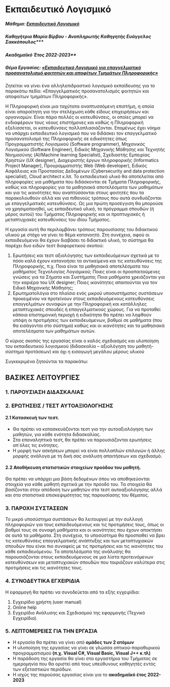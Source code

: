 # Εκπαιδευτικό Λογισμικό

##### Μάθημα: <u>Εκπαιδευτικό Λογισμικό</u>
##### Καθηγήτρια Μαρία Βίρβου - Αναπληρωτής Καθηγητής Ευάγγελος Σακκόπουλος***
##### Ακαδημαϊκό Έτος 2022-2023**
##### Θέμα Εργασίας: <u>«Εκπαιδευτικό Λογισμικό για επαγγελματικό προσανατολισμό φοιτητών και αποφίτων Τμημάτων Πληροφορικής»</u>

Ζητείται να γίνει ένα αλληλεπιδραστικό λογισμικό εκπαίδευσης για το παρακάτω πεδίο: «Επαγγελματικός προσανατολισμός φοιτητών και αποφοίτων τμημάτων Πληροφορικής».

H Πληροφορική είναι μια ταχύτατα αναπτυσσόμενη επιστήμη, η οποία είναι απαραίτητη για την στελέχωση κάθε είδους επιχειρήσεων και οργανισμών. Είναι πάρα πολλές οι κατευθύνσεις, οι οποίες μπορεί να ενδιαφέρουν τους νέους επιστήμονες και καθώς η Πληροφορική εξελίσσεται, οι κατευθύνσεις πολλαπλασιάζονται. Επομένως έχει νόημα να υπάρχει εκπαιδευτικό λογισμικό που να διδάσκει τον επαγγελματικό προσανατολισμό της Πληροφορικής σε ειδικότητες όπως Προγραμματιστής Λογισμικού (Software programmer), Μηχανικός Λογισμικού (Software Engineer), Ειδικός Μηχανικής Μάθησης και Τεχνητής Νοημοσύνης (AI/Machine learning Specialist), Σχεδιαστής Εμπειρίας Χρηστών (UX designer), Διαχειριστής έργων πληροφορικής (Informatics Project Manager), Προγραμματιστής Web (Web developer), Ειδικός Ασφάλειας και Προστασίας Δεδομένων (Cybersecurity and data protection specialist), Cloud architect κ.λπ. Το εκπαιδευτικό υλικό θα αποτελείται από πληροφορίες για μαθήματα που διδάσκονται σε Τμήματα Πληροφορικής, καθώς και πληροφορίες για τα μαθησιακά αποτελέσματα των μαθημάτων και για τις ικανότητες που αναπτύσσονται στους φοιτητές που τα παρακολουθούν αλλά και για πιθανούς τρόπους που αυτά συνδυάζονται με επαγγελματικές κατευθύνσεις. Ως μια πρώτη προσέγγιση θα μπορούσε να χρησιμοποιηθεί, ως εκπαιδευτικό υλικό, το πρόγραμμα σπουδών (ή μέρος αυτού) του Τμήματος Πληροφορικής και οι προπτυχιακές ή μεταπτυχιακές κατευθύνσεις του ιδίου Τμήματος.

Η εργασία αυτή θα περιλαμβάνει τρόπους παρουσίασης του διδακτικού υλικού με στόχο να γίνει το θέμα κατανοητό. Στη συνέχεια, αφού οι εκπαιδευόμενοι θα έχουν διαβάσει το διδακτικό υλικό, το σύστημα θα παρέχει δυο ειδών τεστ διαφορετικού σκοπού:

1. Ερωτήσεις και τεστ αξιολόγησης των εκπαιδευόμενων σχετικά με το πόσο καλά έχουν κατανοήσει τα αντικείμενα και τις κατευθύνσεις της Πληροφορικής, π.χ. Ποια είναι τα μαθησιακά αποτελέσματα του μαθήματος Τεχνολογίας Λογισμικού; Ποιες είναι οι προαπαιτούμενες γνώσεις για τα Σήματα και Συστήματα; Ποια μαθήματα χρειάζονται για την καριέρα του UX designer; Ποιες ικανότητες απαιτούνται για τον Ειδικό Μηχανικής Μάθησης;
2. Ερωτηματολόγια στο πλαίσιο ενός μικρού υποσυστήματος συστάσεων προκειμένου να προτείνουν στους εκπαιδευόμενους κατευθύνσεις επαγγελμάτων συναφών με την Πληροφορική και κατάλληλες μεταπτυχιακές σπουδές ή επαγγελματικούς χώρους. Για να προταθεί κάποια επιστημονική περιοχή ή ειδικότητα θα πρέπει να ληφθούν υπόψη οι προτιμήσεις των εκπαιδευόμενων, βαθμοί σε μαθήματα (που θα εισάγονται στο σύστημα) καθώς και οι ικανότητες και τα μαθησιακά αποτελέσματα των μαθημάτων αυτών.

Ο κύριος σκοπός της εργασίας είναι ο καλός σχεδιασμός και υλοποίηση του εκπαιδευτικού λογισμικού (διδασκαλία – αξιολόγηση του μαθητή- σύστημα προτάσεων) και όχι η εισαγωγή μεγάλου μέρους υλικού

Συγκεκριμένα ζητούνται τα παρακάτω:

## ΒΑΣΙΚΕΣ ΛΕΙΤΟΥΡΓΙΕΣ

### 1. ΠΑΡΟΥΣΙΑΣΗ ΔΙΔΑΣΚΑΛΙΑΣ

### 2. ΕΡΩΤΗΣΕΙΣ / ΤΕΣΤ ΑΥΤΟΑΞΙΟΛΟΓΗΣΗΣ

#### 2.1 Κατασκευή των τεστ.
+ Θα πρέπει να κατασκευάζονται τεστ για την αυτοαξιολόγηση των μαθητών, για κάθε ενότητα διδασκαλίας.
+ Στα επαναληπτικά τεστ, θα πρέπει να παρουσιάζονται ερωτήσεις απ΄όλες τις ενότητες.
+ Η μορφή των ασκήσεων μπορεί να είναι πολλαπλών επιλογών ή άλλης μορφής ανάλογα με τη δική σας ανάλυση απαιτήσεων και σχεδιασμό.


#### 2.2 Αποθήκευση στατιστικών στοιχείων προόδου του μαθητή.
Θα πρέπει να υπάρχει μια βάση δεδομένων όπου να αποθηκεύονται στοιχεία για κάθε μαθητή σχετικά με την πρόοδό του. Τα στοιχεία θα βασίζονται στην απόδοση των μαθητών στα τεστ αυτοαξιολόγησης αλλά και στα στατιστικά επισκεψιμότητας της παρουσίασης του θέματος.

### 3. ΠΑΡΟΧΗ ΣΥΣΤΑΣΕΩΝ
Το μικρό υποσύστημα συστάσεων θα λειτουργεί με την συλλογή πληροφοριών για τους εκπαιδευόμενους και τις προτιμήσεις τους, όπως οι βαθμοί τους σε συναφή μαθήματα και οι ικανότητες που έχουν αποκτήσει σε αυτά τα μαθήματα. Στη συνέχεια, το υποσύστημα θα προσπαθεί να βρει τις κατευθύνσεις επαγγελματικής ανάπτυξης και των μεταπτυχιακών σπουδών που είναι πιο συναφείς με τις προτιμήσεις και τις ικανότητες του κάθε εκπαιδευόμενου. Τα αποτελέσματα της ανάλυσης θα παρουσιάζονται στους εκπαιδευόμενους σε μια λίστα προτεινόμενων κατευθύνσεων και μεταπτυχιακών σπουδών που ταιριάζουν καλύτερα στις προτιμήσεις και τις ικανότητες τους.

### 4. ΣΥΝΟΔΕΥΤΙΚΑ ΕΓΧΕΙΡΙΔΙΑ

H εφαρμογή θα πρέπει να συνοδεύεται από τα εξής εγχειρίδια:
1. Εγχειρίδιο χρήστη (user manual)
2. Online help
3. Εγχειρίδιο Ανάλυσης και Σχεδιασμού της εφαρμογής (Τεχνικό Εγχειρίδιο).

### 5. ΛΕΠΤΟΜΕΡΕΙΕΣ ΓΙΑ ΤΗΝ ΕΡΓΑΣΙΑ
+ H εργασία θα πρέπει να γίνει από **ομάδες των 2 ατόμων**
+ Η υλοποίηση της εργασίας να γίνει σε γλώσσα οπτικού-παραθυρικού προγραμματισμού **(π.χ. Visual C#, Visual Basic, Visual J++ κ.τλ)**
+ Η παράδοση της εργασία θα γίνει στα εργαστήρια του Τμήματος σε ημερομηνία που θα οριστεί από τους υπεύθυνους καθηγητές εντός των εξεταστικών περιόδων.
+ Η ισχύς της παρούσας εργασίας είναι για το **ακαδημαϊκό έτος 2022-2023**